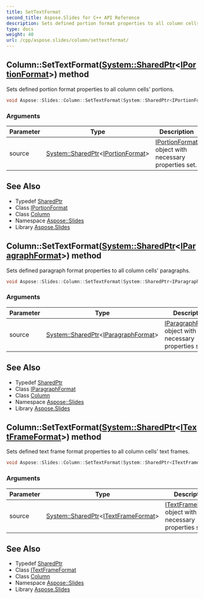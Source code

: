 ```yaml
---
title: SetTextFormat
second_title: Aspose.Slides for C++ API Reference
description: Sets defined portion format properties to all column cells' portions.
type: docs
weight: 40
url: /cpp/aspose.slides/column/settextformat/
---
```

## Column::SetTextFormat([System::SharedPtr](../../../system/sharedptr/)\<[IPortionFormat](../../iportionformat/)\>) method


Sets defined portion format properties to all column cells' portions.

```cpp
void Aspose::Slides::Column::SetTextFormat(System::SharedPtr<IPortionFormat> source) override
```


### Arguments

| Parameter | Type | Description |
| --- | --- | --- |
| source | [System::SharedPtr](../../../system/sharedptr/)\<[IPortionFormat](../../iportionformat/)\> | [IPortionFormat](../../iportionformat/) object with necessary properties set. |

## See Also

* Typedef [SharedPtr](../../../system/sharedptr/)
* Class [IPortionFormat](../../iportionformat/)
* Class [Column](../)
* Namespace [Aspose::Slides](../../)
* Library [Aspose.Slides](../../../)
## Column::SetTextFormat([System::SharedPtr](../../../system/sharedptr/)\<[IParagraphFormat](../../iparagraphformat/)\>) method


Sets defined paragraph format properties to all column cells' paragraphs.

```cpp
void Aspose::Slides::Column::SetTextFormat(System::SharedPtr<IParagraphFormat> source) override
```


### Arguments

| Parameter | Type | Description |
| --- | --- | --- |
| source | [System::SharedPtr](../../../system/sharedptr/)\<[IParagraphFormat](../../iparagraphformat/)\> | [IParagraphFormat](../../iparagraphformat/) object with necessary properties set. |

## See Also

* Typedef [SharedPtr](../../../system/sharedptr/)
* Class [IParagraphFormat](../../iparagraphformat/)
* Class [Column](../)
* Namespace [Aspose::Slides](../../)
* Library [Aspose.Slides](../../../)
## Column::SetTextFormat([System::SharedPtr](../../../system/sharedptr/)\<[ITextFrameFormat](../../itextframeformat/)\>) method


Sets defined text frame format properties to all column cells' text frames.

```cpp
void Aspose::Slides::Column::SetTextFormat(System::SharedPtr<ITextFrameFormat> source) override
```


### Arguments

| Parameter | Type | Description |
| --- | --- | --- |
| source | [System::SharedPtr](../../../system/sharedptr/)\<[ITextFrameFormat](../../itextframeformat/)\> | [ITextFrameFormat](../../itextframeformat/) object with necessary properties set. |

## See Also

* Typedef [SharedPtr](../../../system/sharedptr/)
* Class [ITextFrameFormat](../../itextframeformat/)
* Class [Column](../)
* Namespace [Aspose::Slides](../../)
* Library [Aspose.Slides](../../../)
